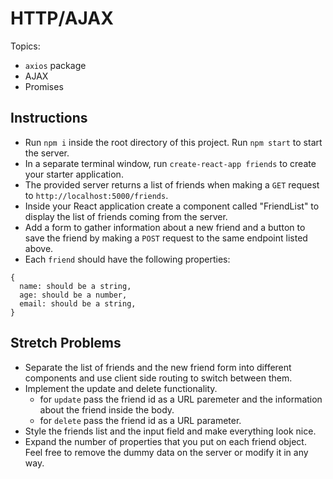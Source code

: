 # HTTP/AJAX

Topics:

* `axios` package
* AJAX
* Promises

## Instructions

* Run `npm i` inside the root directory of this project. Run `npm start` to start the server.
* In a separate terminal window, run `create-react-app friends` to create your starter application.
* The provided server returns a list of friends when making a `GET` request to `http://localhost:5000/friends`.
* Inside your React application create a component called "FriendList"  to display the list of friends coming from the server.
* Add a form to gather information about a new friend and a button to save the friend by making a `POST` request to the same endpoint listed above.
* Each `friend` should have the following properties:

```
{
  name: should be a string,
  age: should be a number,
  email: should be a string,
}
```

## Stretch Problems

* Separate the list of friends and the new friend form into different components and use client side routing to switch between them.
* Implement the update and delete functionality.
  * for `update` pass the friend id as a URL paremeter and the information about the friend inside the body.
  * for `delete` pass the friend id as a URL parameter.
* Style the friends list and the input field and make everything look nice.
* Expand the number of properties that you put on each friend object. Feel free to remove the dummy data on the server or modify it in any way.
